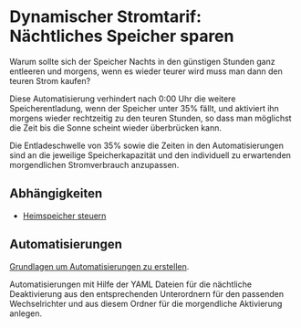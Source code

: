 # Dynamischer Stromtarif: Nächtliches Speicher sparen

Warum sollte sich der Speicher Nachts in den günstigen Stunden ganz entleeren und morgens, wenn es wieder teurer wird muss man dann den teuren Strom kaufen?

Diese Automatisierung verhindert nach 0:00 Uhr die weitere Speicherentladung, wenn der Speicher unter 35% fällt, und aktiviert ihn morgens wieder rechtzeitig zu den teuren Stunden, so dass man möglichst die Zeit bis die Sonne scheint wieder überbrücken kann.

Die Entladeschwelle von 35% sowie die Zeiten in den Automatisierungen sind an die jeweilige Speicherkapazität und den individuell zu erwartenden morgendlichen Stromverbrauch anzupassen.

## Abhängigkeiten

- [Heimspeicher steuern](../../heimspeicher/heimspeicher-steuern/)

## Automatisierungen

[Grundlagen um Automatisierungen zu erstellen](../../README.md#home-assistant-artefakte).

Automatisierungen mit Hilfe der YAML Dateien für die nächtliche Deaktivierung aus den entsprechenden Unterordnern für den passenden Wechselrichter und aus diesem Ordner für die morgendliche Aktivierung anlegen.
